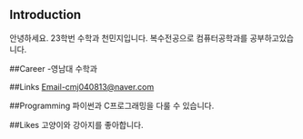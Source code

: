 ## Introduction
안녕하세요. 23학번 수학과 천민지입니다. 복수전공으로 컴퓨터공학과를 공부하고있습니다.

##Career
-영남대 수학과

##Links
Email-cmj040813@naver.com

##Programming
파이썬과 C프로그래밍을 다룰 수 있습니다.

##Likes
고양이와 강아지를 좋아합니다.

